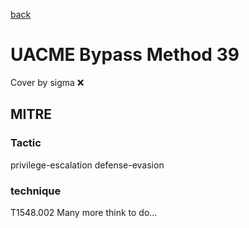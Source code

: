 [back](../index.md)
# UACME Bypass Method 39
Cover by sigma :x: 
## MITRE
### Tactic
privilege-escalation
defense-evasion
### technique
T1548.002
Many more think to do...